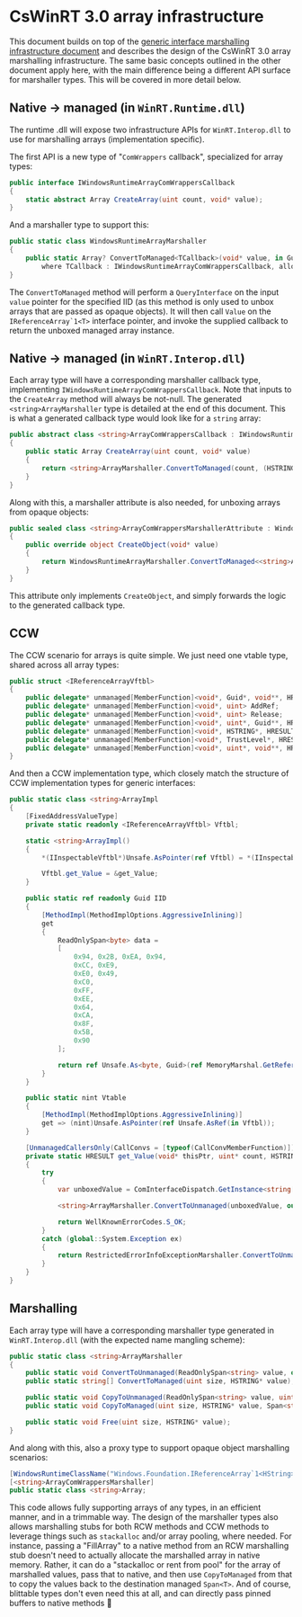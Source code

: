 # CsWinRT 3.0 array infrastructure

This document builds on top of the [generic interface marshalling infrastructure document](marshalling-generic-interfaces.md) and describes the design of the CsWinRT 3.0 array marshalling infrastructure. The same basic concepts outlined in the other document apply here, with the main difference being a different API surface for marshaller types. This will be covered in more detail below.

## Native -> managed (in `WinRT.Runtime.dll`)

The runtime .dll will expose two infrastructure APIs for `WinRT.Interop.dll` to use for marshalling arrays (implementation specific).

The first API is a new type of "`ComWrappers` callback", specialized for array types:

```csharp
public interface IWindowsRuntimeArrayComWrappersCallback
{
    static abstract Array CreateArray(uint count, void* value);
}
```

And a marshaller type to support this:

```csharp
public static class WindowsRuntimeArrayMarshaller
{
    public static Array? ConvertToManaged<TCallback>(void* value, in Guid iid)
        where TCallback : IWindowsRuntimeArrayComWrappersCallback, allows ref struct;
}
```

The `ConvertToManaged` method will perform a `QueryInterface` on the input `value` pointer for the specified IID (as this method is only used to unbox arrays that are passed as opaque objects). It will then call `Value` on the ```IReferenceArray`1<T>``` interface pointer, and invoke the supplied callback to return the unboxed managed array instance.

## Native -> managed (in `WinRT.Interop.dll`)

Each array type will have a corresponding marshaller callback type, implementing `IWindowsRuntimeArrayComWrappersCallback`. Note that inputs to the `CreateArray` method will always be not-null. The generated `<string>ArrayMarshaller` type is detailed at the end of this document. This is what a generated callback type would look like for a `string` array:

```csharp
public abstract class <string>ArrayComWrappersCallback : IWindowsRuntimeArrayComWrappersCallback
{
    public static Array CreateArray(uint count, void* value)
    {
        return <string>ArrayMarshaller.ConvertToManaged(count, (HSTRING*)value);
    }
}
```

Along with this, a marshaller attribute is also needed, for unboxing arrays from opaque objects:

```csharp
public sealed class <string>ArrayComWrappersMarshallerAttribute : WindowsRuntimeComWrappersMarshallerAttribute
{
    public override object CreateObject(void* value)
    {
        return WindowsRuntimeArrayMarshaller.ConvertToManaged<<string>ArrayComWrappersCallback>(value, in <string>ArrayImpl.IID)!;
    }
}
```

This attribute only implements `CreateObject`, and simply forwards the logic to the generated callback type.

## CCW

The CCW scenario for arrays is quite simple. We just need one vtable type, shared across all array types:

```csharp
public struct <IReferenceArrayVftbl>
{
    public delegate* unmanaged[MemberFunction]<void*, Guid*, void**, HRESULT> QueryInterface;
    public delegate* unmanaged[MemberFunction]<void*, uint> AddRef;
    public delegate* unmanaged[MemberFunction]<void*, uint> Release;
    public delegate* unmanaged[MemberFunction]<void*, uint*, Guid**, HRESULT> GetIids;
    public delegate* unmanaged[MemberFunction]<void*, HSTRING*, HRESULT> GetRuntimeClassName;
    public delegate* unmanaged[MemberFunction]<void*, TrustLevel*, HRESULT> GetTrustLevel;
    public delegate* unmanaged[MemberFunction]<void*, uint*, void**, HRESULT> get_Value;
}
```

And then a CCW implementation type, which closely match the structure of CCW implementation types for generic interfaces:

```csharp
public static class <string>ArrayImpl
{
    [FixedAddressValueType]
    private static readonly <IReferenceArrayVftbl> Vftbl;

    static <string>ArrayImpl()
    {
        *(IInspectableVftbl*)Unsafe.AsPointer(ref Vftbl) = *(IInspectableVftbl*)IInspectableImpl.Vtable;

        Vftbl.get_Value = &get_Value;
    }

    public static ref readonly Guid IID
    {
        [MethodImpl(MethodImplOptions.AggressiveInlining)]   
        get
        {
            ReadOnlySpan<byte> data =
            [
                0x94, 0x2B, 0xEA, 0x94,
                0xCC, 0xE9,
                0xE0, 0x49,
                0xC0,
                0xFF,
                0xEE,
                0x64,
                0xCA,
                0x8F,
                0x5B,
                0x90
            ];

            return ref Unsafe.As<byte, Guid>(ref MemoryMarshal.GetReference(data));
        }
    }

    public static nint Vtable
    {
        [MethodImpl(MethodImplOptions.AggressiveInlining)]
        get => (nint)Unsafe.AsPointer(ref Unsafe.AsRef(in Vftbl));
    }

    [UnmanagedCallersOnly(CallConvs = [typeof(CallConvMemberFunction)])]
    private static HRESULT get_Value(void* thisPtr, uint* count, HSTRING** result)
    {
        try
        {
            var unboxedValue = ComInterfaceDispatch.GetInstance<string[]>((ComInterfaceDispatch*)thisPtr);

            <string>ArrayMarshaller.ConvertToUnmanaged(unboxedValue, out *count, out *result);

            return WellKnownErrorCodes.S_OK;
        }
        catch (global::System.Exception ex)
        {
            return RestrictedErrorInfoExceptionMarshaller.ConvertToUnmanaged(ex);
        }
    }
}
```

## Marshalling

Each array type will have a corresponding marshaller type generated in `WinRT.Interop.dll` (with the expected name mangling scheme):

```csharp
public static class <string>ArrayMarshaller
{
    public static void ConvertToUnmanaged(ReadOnlySpan<string> value, out uint size, out HSTRING* array);
    public static string[] ConvertToManaged(uint size, HSTRING* value);

    public static void CopyToUnmanaged(ReadOnlySpan<string> value, uint size, HSTRING* destination);
    public static void CopyToManaged(uint size, HSTRING* value, Span<string> destination);

    public static void Free(uint size, HSTRING* value);
}
```

And along with this, also a proxy type to support opaque object marshalling scenarios:

```csharp
[WindowsRuntimeClassName("Windows.Foundation.IReferenceArray`1<HString>")]
[<string>ArrayComWrappersMarshaller]
public static class <string>Array;
```

This code allows fully supporting arrays of any types, in an efficient manner, and in a trimmable way. The design of the marshaller types also allows marshalling stubs for both RCW methods and CCW methods to leverage things such as `stackalloc` and/or array pooling, where needed. For instance, passing a "FillArray" to a native method from an RCW marshalling stub doesn't need to actually allocate the marshalled array in native memory. Rather, it can do a "stackalloc or rent from pool" for the array of marshalled values, pass that to native, and then use `CopyToManaged` from that to copy the values back to the destination managed `Span<T>`. And of course, blittable types don't even need this at all, and can directly pass pinned buffers to native methods 🚀 
